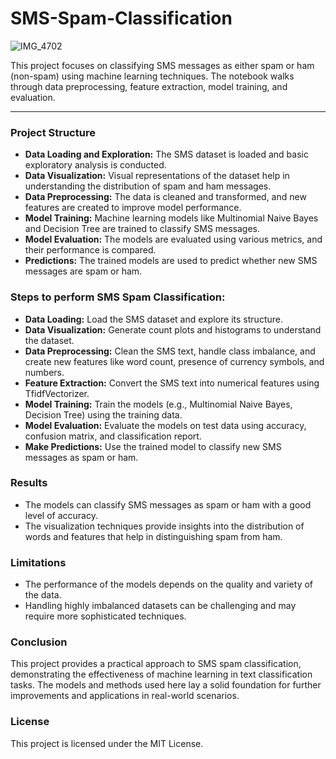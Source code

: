 # SMS-Spam-Classification
![IMG_4702](https://github.com/user-attachments/assets/7637f875-8cce-4d0d-8f41-173172b80e18)

This project focuses on classifying SMS messages as either spam or ham (non-spam) using machine learning techniques. The notebook walks through data preprocessing, feature extraction, model training, and evaluation.


---
### Project Structure
- __Data Loading and Exploration:__ The SMS dataset is loaded and basic exploratory analysis is conducted.
- __Data Visualization:__ Visual representations of the dataset help in understanding the distribution of spam and ham messages.
- __Data Preprocessing:__ The data is cleaned and transformed, and new features are created to improve model performance.
- __Model Training:__ Machine learning models like Multinomial Naive Bayes and Decision Tree are trained to classify SMS messages.
- __Model Evaluation:__ The models are evaluated using various metrics, and their performance is compared.
- __Predictions:__ The trained models are used to predict whether new SMS messages are spam or ham.

### Steps to perform SMS Spam Classification:
- __Data Loading:__ Load the SMS dataset and explore its structure.
- __Data Visualization:__ Generate count plots and histograms to understand the dataset.
- __Data Preprocessing:__ Clean the SMS text, handle class imbalance, and create new features like word count, presence of currency symbols, and numbers.
- __Feature Extraction:__ Convert the SMS text into numerical features using TfidfVectorizer.
- __Model Training:__ Train the models (e.g., Multinomial Naive Bayes, Decision Tree) using the training data.
- __Model Evaluation:__ Evaluate the models on test data using accuracy, confusion matrix, and classification report.
- __Make Predictions:__ Use the trained model to classify new SMS messages as spam or ham.

### Results
- The models can classify SMS messages as spam or ham with a good level of accuracy.
- The visualization techniques provide insights into the distribution of words and features that help in distinguishing spam from ham.

### Limitations
- The performance of the models depends on the quality and variety of the data.
- Handling highly imbalanced datasets can be challenging and may require more sophisticated techniques.

### Conclusion
This project provides a practical approach to SMS spam classification, demonstrating the effectiveness of machine learning in text classification tasks. The models and methods used here lay a solid foundation for further improvements and applications in real-world scenarios.

### License
This project is licensed under the MIT License.
